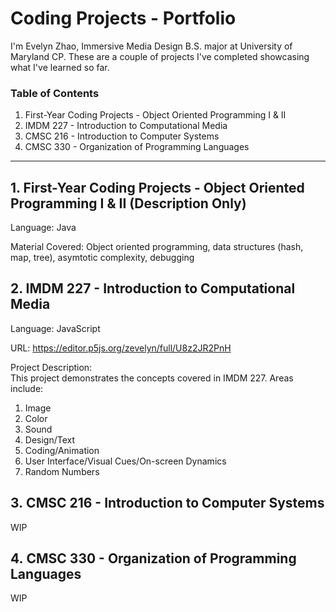 <h1><strong>Coding Projects - Portfolio</strong></h1>

<p>I&#39;m Evelyn Zhao, Immersive Media Design B.S. major at University of Maryland CP. These are a couple of projects I&#39;ve completed showcasing what I&#39;ve learned so far.&nbsp;</p>

<h3>Table of Contents</h3>

<ol>
	<li>First-Year Coding Projects - Object Oriented Programming I &amp; II</li>
	<li>IMDM 227 - Introduction to Computational Media</li>
	<li>CMSC 216 - Introduction to Computer Systems</li>
	<li>CMSC 330 - Organization of Programming Languages</li>
</ol>

<hr />
<h2><strong>1. First-Year Coding Projects - Object Oriented Programming I &amp; II</strong>&nbsp;(Description Only)</h2>

<p>Language: Java</p>

<p>Material Covered: Object oriented programming, data structures (hash, map, tree), asymtotic complexity, debugging</p>

<h2><strong>2. IMDM 227 - Introduction to Computational Media</strong></h2>

<p>Language: JavaScript</p>

<p>URL:&nbsp;<a href="https://editor.p5js.org/zevelyn/full/U8z2JR2PnH">https://editor.p5js.org/zevelyn/full/U8z2JR2PnH</a></p>

<p>Project Description:<br />
This project demonstrates the concepts covered in IMDM 227. Areas include:&nbsp;</p>

<ol>
	<li>Image</li>
	<li>Color</li>
	<li>Sound</li>
	<li>Design/Text</li>
	<li>Coding/Animation</li>
	<li>User Interface/Visual Cues/On-screen Dynamics</li>
	<li>Random Numbers</li>
</ol>

<ul>
</ul>

<h2><strong>3.&nbsp;CMSC 216 - Introduction to Computer Systems</strong></h2>

<p>WIP</p>

<h2><strong>4.&nbsp;CMSC 330 - Organization of Programming Languages</strong></h2>

<p>WIP</p>
